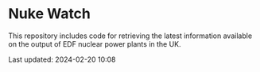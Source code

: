 # Nuke Watch

This repository includes code for retrieving the latest information available on the output of EDF nuclear power plants in the UK.

Last updated: 2024-02-20 10:08